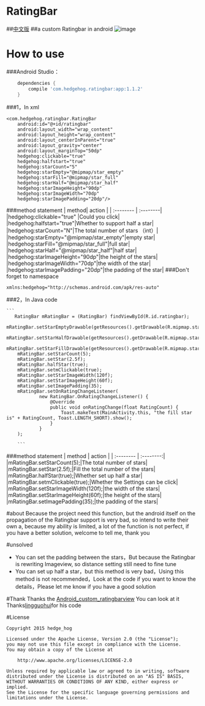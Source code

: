 # RatingBar

##[中文版][3]
##a custom Ratingbar in android
![image](https://github.com/hedge-hog/RatingBar/blob/master/ic_demo.png)

# How to use
###Android Studio：
```groovy
    dependencies {
        compile 'com.hedgehog.ratingbar:app:1.1.2'
    }
```
###1，In xml

    <com.hedgehog.ratingbar.RatingBar
        android:id="@+id/ratingbar"
        android:layout_width="wrap_content"
        android:layout_height="wrap_content"
        android:layout_centerInParent="true"
        android:layout_gravity="center"
        android:layout_marginTop="50dp"
        hedgehog:clickable="true"
        hedgehog:halfstart="true"
        hedgehog:starCount="5"
        hedgehog:starEmpty="@mipmap/star_empty"
        hedgehog:starFill="@mipmap/star_full"
        hedgehog:starHalf="@mipmap/star_half"
        hedgehog:starImageHeight="90dp"
        hedgehog:starImageWidth="70dp"
        hedgehog:starImagePadding="20dp"/>
      

###method statement
| method|    action | 
| :-------- | :--------|
|hedgehog:clickable="true"   |Could you click|
|hedgehog:halfstart="true"|Whether to support half a star|
|hedgehog:starCount="N"|The total number of stars （int）|
|hedgehog:starEmpty="@mipmap/star_empty"|empty star|
|hedgehog:starFill="@mipmap/star_full"|full star|
|hedgehog:starHalf="@mipmap/star_half"|half star|
|hedgehog:starImageHeight="90dp"|the height of the stars|
|hedgehog:starImageWidth="70dp"|the width of the star|
|hedgehog:starImagePadding="20dp"|the padding of the star|
###Don't forget to namespace

```
xmlns:hedgehog="http://schemas.android.com/apk/res-auto"
```
###2，In Java code

    ```
       RatingBar mRatingBar = (RatingBar) findViewById(R.id.ratingbar);
        mRatingBar.setStarEmptyDrawable(getResources().getDrawable(R.mipmap.star_empty));
        mRatingBar.setStarHalfDrawable(getResources().getDrawable(R.mipmap.star_half));
        mRatingBar.setStarFillDrawable(getResources().getDrawable(R.mipmap.star_full));
        mRatingBar.setStarCount(5);
        mRatingBar.setStar(2.5f);
        mRatingBar.halfStar(true);
        mRatingBar.setmClickable(true);
        mRatingBar.setStarImageWidth(120f);
        mRatingBar.setStarImageHeight(60f);
        mRatingBar.setImagePadding(35);
        mRatingBar.setOnRatingChangeListener(
                new RatingBar.OnRatingChangeListener() {
                    @Override
                    public void onRatingChange(float RatingCount) {
                        Toast.makeText(MainActivity.this, "the fill star is" + RatingCount, Toast.LENGTH_SHORT).show();
                    }
                }
        );

        ```

###method statement
| method      |    action | 
| :-------- | :--------:|
|mRatingBar.setStarCount(5);|The total number of stars|
|mRatingBar.setStar(2.5f);|Fill the total number of the stars|
|mRatingBar.halfStar(true);|Whether set up half a star|
|mRatingBar.setmClickable(true);|Whether the Settings can be click|
|mRatingBar.setStarImageWidth(120f);|the width of the stars|
|mRatingBar.setStarImageHeight(60f);|the height of the stars|
|mRatingBar.setImagePadding(35);|the padding of the stars|


#about
Because the project need this function, but the android itself on the propagation of the Ratingbar support is very bad, so intend to write their own a, because my ability is limited, a lot of the function is not perfect, if you have a better solution, welcome to tell me, thank you

#unsolved
- You can set the padding between the stars，But because the Ratingbar is rewriting Imageview, so distance setting still need to fine tune
- You can set up half a star，but this method is very bad，Using this method is not recommended，Look at the code if you want to know the details，Please let me know if you have a good solution


#Thank
Thanks the  [Android_custom_ratingbarview][1] You can look at it  
Thanks[lingguohui][2]for his code

[1]:https://github.com/JackWong025/Android_custom_ratingbarview
[2]:https://github.com/lingguohui
[3]:https://github.com/hedge-hog/RatingBar/blob/master/README_CH.md

#License
```
Copyright 2015 hedge_hog

Licensed under the Apache License, Version 2.0 (the "License");
you may not use this file except in compliance with the License.
You may obtain a copy of the License at

    http://www.apache.org/licenses/LICENSE-2.0

Unless required by applicable law or agreed to in writing, software
distributed under the License is distributed on an "AS IS" BASIS,
WITHOUT WARRANTIES OR CONDITIONS OF ANY KIND, either express or implied.
See the License for the specific language governing permissions and
limitations under the License.
```
